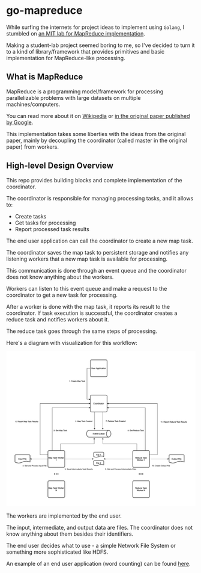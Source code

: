 # go-mapreduce

While surfing the internets for project ideas to implement using `Golang`, I stumbled on [an MIT lab for MapReduce implementation](https://pdos.csail.mit.edu/6.824/labs/lab-mr.html).

Making a student-lab project seemed boring to me, so I've decided to turn it to a kind of library/framework that provides primitives and basic implementation for MapReduce-like processing.

## What is MapReduce

MapReduce is a programming model/framework for processing parallelizable problems with large datasets on multiple machines/computers.

You can read more about it on [Wikipedia](https://en.wikipedia.org/wiki/MapReduce) or [in the original paper published by Google](http://static.googleusercontent.com/media/research.google.com/en//archive/mapreduce-osdi04.pdf).

This implementation takes some liberties with the ideas from the original paper, mainly by decoupling the coordinator (called master in the original paper) from workers.

## High-level Design Overview

This repo provides building blocks and complete implementation of the coordinator.

The coordinator is responsible for managing processing tasks, and it allows to:
- Create tasks
- Get tasks for processing
- Report processed task results


The end user application can call the coordinator to create a new map task.

The coordinator saves the map task to persistent storage and notifies any listening workers that a new map task is available for processing.

This communication is done through an event queue and the coordinator does not know anything about the workers.

Workers can listen to this event queue and make a request to the coordinator to get a new task for processing.

After a worker is done with the map task, it reports its result to the coordinator.
If task execution is successful, the coordinator creates a reduce task and notifies workers about it.

The reduce task goes through the same steps of processing.


Here's a diagram with visualization for this workflow:

![design-overview.png](design-overview.png)


The workers are implemented by the end user.

The input, intermediate, and output data are files.
The coordinator does not know anything about them besides their identifiers.

The end user decides what to use - a simple Network File System or something more sophisticated like HDFS.

An example of an end user application (word counting) can be found [here](/examples/wordcount). 